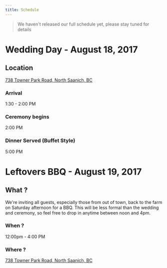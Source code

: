 ```yaml
---
title: Schedule
---
```


> We haven't released our full schedule yet, please stay tuned for details

# Wedding Day - August 18, 2017

## Location

[738 Towner Park Road, North Saanich, BC](https://www.google.com/maps/place/738+Towner+Park+Rd,+North+Saanich,+BC+V8L+5L7,+Canada/@48.6687995,-123.4705307,17z/data=!3m1!4b1!4m5!3m4!1s0x548f681f0bae3295:0x399b1c95bd3a3eed!8m2!3d48.668796!4d-123.468342)
  
### Arrival

1:30 - 2:00 PM


### Ceremony begins

2:00 PM

### Dinner Served (Buffet Style)

5:00 PM

# Leftovers BBQ - August 19, 2017

## What ?

We're inviting all guests, especially those from out of town, back to the farm on Saturday afternoon for a BBQ. This will be less formal than the wedding and ceremony, so feel free to drop in anytime between noon and 4pm.

### When ?

12:00pm - 4:00 PM

### Where ?

[738 Towner Park Road, North Saanich, BC](https://www.google.com/maps/place/738+Towner+Park+Rd,+North+Saanich,+BC+V8L+5L7,+Canada/@48.6687995,-123.4705307,17z/data=!3m1!4b1!4m5!3m4!1s0x548f681f0bae3295:0x399b1c95bd3a3eed!8m2!3d48.668796!4d-123.468342)

